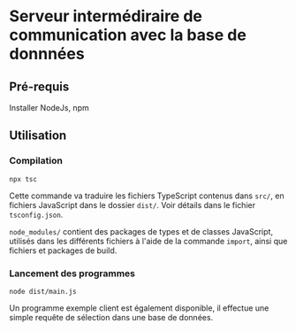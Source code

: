 # Serveur intermédiraire de communication avec la base de donnnées

## Pré-requis 
Installer NodeJs, npm 

## Utilisation

### Compilation
```
npx tsc
```
Cette commande va traduire les fichiers TypeScript contenus dans `src/`, en fichiers JavaScript dans le dossier `dist/`. Voir détails dans le fichier `tsconfig.json`. 

`node_modules/` contient des packages de types et de classes JavaScript, utilisés dans les différents fichiers à l'aide de la commande `import`, ainsi que fichiers et packages de build.

### Lancement des programmes 
```
node dist/main.js
```
Un programme exemple client est également disponible, il effectue une simple requête de sélection dans une base de données.
